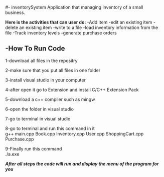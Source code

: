 #- inventorySystem
Application that managing inventory of a small business.



**Here is the activities that can user do:**
-Add item
-edit an existing item
-delete an existing item
-write to a file
-load inventory information from the file
-Track inventory levels
-generate purchase orders

## -How To Run Code  
    
   1-download all files in the repositry   
   
   2-make sure that you put all files in one folder  
   
   3-install visual studio in your computer     
   
   4-after open it go to Extension and install C/C++ Extension Pack   
   
   5-download a c++ compiler such as mingw   
   
   6-open the folder in visual studio  
   
   7-go to terminal in visual studio  
   
   8-go to terminal and run this command in it    
      g++ main.cpp Book.cpp Inventory.cpp User.cpp ShoppingCart.cpp Purchase.cpp     
      
   9-Finally run this command   
        ./a.exe
        
***After all steps the code will run and display the menu of the program for you***





 
 

